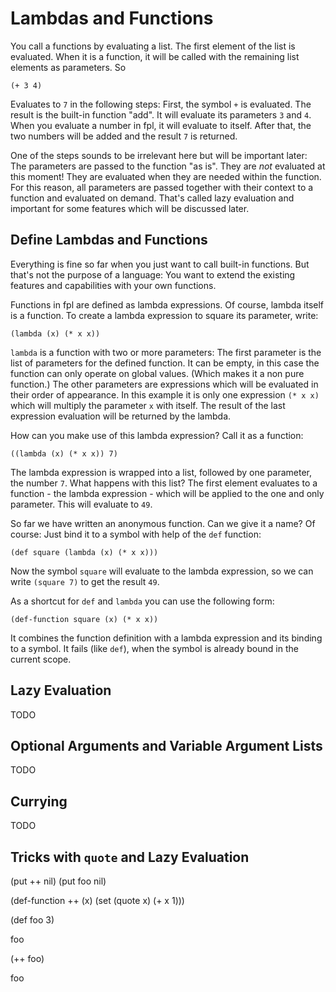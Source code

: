 # Lambdas and Functions

You call a functions by evaluating a list. The first element of the list is evaluated. When it is a function,
it will be called with the remaining list elements as parameters. So

```
(+ 3 4)
```

Evaluates to `7` in the following steps: First, the symbol `+` is evaluated. The result is the built-in 
function "add". It will evaluate its parameters `3` and `4`. When you evaluate a number in fpl, it will evaluate
to itself. After that, the two numbers will be added and the result `7` is returned.

One of the steps sounds to be irrelevant here but will be important later: The parameters are passed to 
the function "as is". They are _not_ evaluated at this moment! They are evaluated when they are needed within
the function. For this reason, all parameters are passed together with their context to a function and evaluated
on demand. That's called lazy evaluation and important for some features which will be discussed later.

## Define Lambdas and Functions

Everything is fine so far when you just want to call built-in functions. But that's not the purpose of a
language: You want to extend the existing features and capabilities with your own functions. 

Functions in fpl are defined as lambda expressions. Of course, lambda itself is a function. To create a lambda
expression to square its parameter, write:

```
(lambda (x) (* x x))
```

`lambda` is a function with two or more parameters: The first parameter is the list of parameters for the
defined function. It can be empty, in this case the function can only operate on global values. (Which
makes it a non pure function.) The other parameters are expressions which will be evaluated in their 
order of appearance. In this example it is only one expression `(* x x)` which will multiply the 
parameter `x` with itself. The result of the last expression evaluation will be returned by the lambda.

How can you make use of this lambda expression? Call it as a function:

```
((lambda (x) (* x x)) 7)
```

The lambda expression is wrapped into a list, followed by one parameter, the number `7`. What happens
with this list? The first element evaluates to a function - the lambda expression - which will be 
applied to the one and only parameter. This will evaluate to `49`.

So far we have written an anonymous function. Can we give it a name? Of course: Just bind it to a symbol
with help of the `def` function:

```
(def square (lambda (x) (* x x)))
```

Now the symbol `square` will evaluate to the lambda expression, so we can write `(square 7)` to
get the result `49`.

As a shortcut for `def` and `lambda` you can use the following form: 

```
(def-function square (x) (* x x))
```

It combines the function definition with a lambda expression and its binding to a symbol. It fails
(like `def`), when the symbol is already bound in the current scope. 


## Lazy Evaluation

TODO

## Optional Arguments and Variable Argument Lists

TODO

## Currying

TODO

## Tricks with `quote` and Lazy Evaluation


(put ++ nil)
(put foo nil)


(def-function ++ (x) (set (quote x) (+ x 1)))

(def foo 3)

foo

(++ foo)

foo

